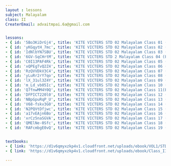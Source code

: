 ```yaml
--- 
layout : lessons 
subject: Malayalam 
class: II
CreaterEmail: advaitmpai.6a@gmail.com


lessons: 
- { id: '5Bo3KiDrGj4', title: 'KITE VICTERS STD 02 Malayalam Class 01 (First Bell-ഫസ്റ്റ് ബെല്‍)' }
- { id: 'yKGqytH_7mc', title: 'KITE VICTERS STD 02 Malayalam Class 02 (First Bell-ഫസ്റ്റ് ബെല്‍)' }
- { id: 'IdNlbYN7SBU', title: 'KITE VICTERS STD 02 Malayalam Class 03 (First Bell-ഫസ്റ്റ് ബെല്‍)' }
- { id: '6GV-SqCHrtM', title: 'KITE VICTERS STD 2 Malayalam Class 04 (First Bell-ഫസ്റ്റ് ബെല്‍)' }
- { id: 'C0I13PAF4Rk', title: 'KITE VICTERS STD 02 Malayalam Class 05 (First Bell-ഫസ്റ്റ് ബെല്‍)' }
- { id: 'xQPEgTvQ2Z4', title: 'KITE VICTERS STD 02 Malayalam Class 06 (First Bell-ഫസ്റ്റ് ബെല്‍)' }
- { id: 'RzQVVDkV3C4', title: 'KITE VICTERS STD 02 Malayalam Class 07 (First Bell-ഫസ്റ്റ് ബെല്‍)' }
- { id: 'yLuRr2rY7qo', title: 'KITE VICTERS STD 02 Malayalam Class 08 (First Bell-ഫസ്റ്റ് ബെല്‍)' }
- { id: 'lX_31ul3Z4Y', title: 'KITE VICTERS STD 02 Malayalam Class 09 (First Bell-ഫസ്റ്റ് ബെല്‍)' }
- { id: 'm_Ld_vb05Ic', title: 'KITE VICTERS STD 02 Malayalam Class 10 (First Bell-ഫസ്റ്റ് ബെല്‍)' }
- { id: 'Q7fnwMM4Y0Q', title: 'KITE VICTERS STD 02 Malayalam Class 11(First Bell-ഫസ്റ്റ് ബെല്‍)' }
- { id: 'DFPICT220l0', title: 'KITE VICTERS STD 02 Malayalam Class 12 (First Bell-ഫസ്റ്റ് ബെല്‍)' }
- { id: 'NBpGpuRqP_U', title: 'KITE VICTERS STD 02 Malayalam Class 13 (First Bell-ഫസ്റ്റ് ബെല്‍)' }
- { id: 'V68-fskv3G0', title: 'KITE VICTERS STD 02 Malayalam Class 14 (First Bell-ഫസ്റ്റ് ബെല്‍)' }
- { id: 'N2PQVtDfjwc', title: 'KITE VICTERS STD 02 Malayalam Class 15 (First Bell-ഫസ്റ്റ് ബെല്‍)' }
- { id: 'a17vEAjn6Bo', title: 'KITE VICTERS STD 02 Malayalam Class 16 (First Bell-ഫസ്റ്റ് ബെല്‍)' }
- { id: 'xrCz5naSGVA', title: 'KITE VICTERS STD 02 Malayalam Class 17 (First Bell-ഫസ്റ്റ് ബെല്‍)' }
- { id: 'QMElNe-0Sfc', title: 'KITE VICTERS STD 02 Malayalam Class 18 (First Bell-ഫസ്റ്റ് ബെല്‍)' }
- { id: 'RAFcmbgE0vQ', title: 'KITE VICTERS STD 02 Malayalam Class 19 (First Bell-ഫസ്റ്റ് ബെല്‍)' }


textbooks:
- { link: 'https://d1v6qmyxzkp4v1.cloudfront.net/uploads/ebook/VOL1/STD2/MalayalamKeralaPadavali/MalayalamKeralaPadavali.pdf', title: 'Malayalam Part -1' , medium: 'Malayalam' }
- { link: 'https://d1v6qmyxzkp4v1.cloudfront.net/uploads/ebook/Class_II/Mal_Vol_II/1-64.pdf', title: 'Malayalam Part -2' , medium: 'Malayalam'}

--- 
```


